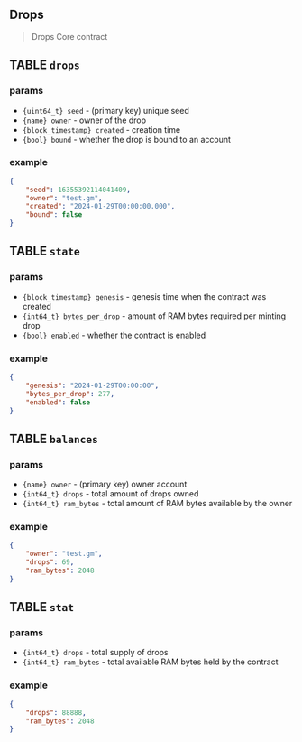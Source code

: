 ## Drops

> Drops Core contract

## TABLE `drops`

### params

-   `{uint64_t} seed` - (primary key) unique seed
-   `{name} owner` - owner of the drop
-   `{block_timestamp} created` - creation time
-   `{bool} bound` - whether the drop is bound to an account

### example

```json
{
    "seed": 16355392114041409,
    "owner": "test.gm",
    "created": "2024-01-29T00:00:00.000",
    "bound": false
}
```

## TABLE `state`

### params

-   `{block_timestamp} genesis` - genesis time when the contract was created
-   `{int64_t} bytes_per_drop` - amount of RAM bytes required per minting drop
-   `{bool} enabled` - whether the contract is enabled

### example

```json
{
    "genesis": "2024-01-29T00:00:00",
    "bytes_per_drop": 277,
    "enabled": false
}
```

## TABLE `balances`

### params

-   `{name} owner` - (primary key) owner account
-   `{int64_t} drops` - total amount of drops owned
-   `{int64_t} ram_bytes` - total amount of RAM bytes available by the owner

### example

```json
{
    "owner": "test.gm",
    "drops": 69,
    "ram_bytes": 2048
}
```

## TABLE `stat`

### params

-   `{int64_t} drops` - total supply of drops
-   `{int64_t} ram_bytes` - total available RAM bytes held by the contract

### example

```json
{
    "drops": 88888,
    "ram_bytes": 2048
}
```
